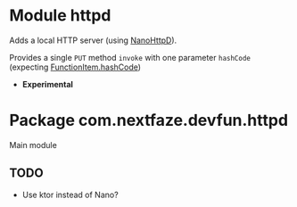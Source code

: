 # Module httpd
Adds a local HTTP server (using [NanoHttpD](https://github.com/NanoHttpd/nanohttpd)).

Provides a single `PUT` method `invoke` with one parameter `hashCode`
 (expecting [FunctionItem.hashCode](https://nextfaze.github.io/dev-fun/annotations/com.nextfaze.devfun.core/-simple-function-item/hash-code.html))
 
- **Experimental**

# Package com.nextfaze.devfun.httpd
Main module

## TODO
- Use ktor instead of Nano?

